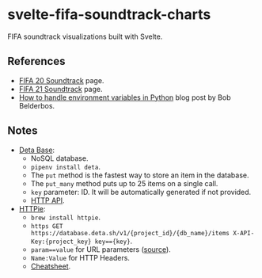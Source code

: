 # svelte-fifa-soundtrack-charts

FIFA soundtrack visualizations built with Svelte.

## References

- [FIFA 20 Soundtrack](https://www.ea.com/news/fifa-20-soundtrack-volta-football?isLocalized=true) page.
- [FIFA 21 Soundtrack](https://www.ea.com/en-gb/games/fifa/fifa-21/soundtrack) page.
- [How to handle environment variables in Python](https://pybit.es/articles/how-to-handle-environment-variables-in-python/) blog post by Bob Belderbos.

## Notes

- [Deta Base](https://docs.deta.sh/docs/base/about):
  - NoSQL database.
  - `pipenv install deta`.
  - The `put` method is the fastest way to store an item in the database.
  - The `put_many` method puts up to 25 items on a single call.
  - `key` parameter: ID. It will be automatically generated if not provided.
  - [HTTP API](https://docs.deta.sh/docs/base/http).
- [HTTPie](https://httpie.io/):
  - `brew install httpie`.
  - `https GET https://database.deta.sh/v1/{project_id}/{db_name}/items X-API-Key:{project_key} key=={key}`.
  - `param==value` for URL parameters ([source](https://httpie.io/docs#querystring-parameters)).
  - `Name:Value` for HTTP Headers.
  - [Cheatsheet](https://httpie.io/docs#request-items).

